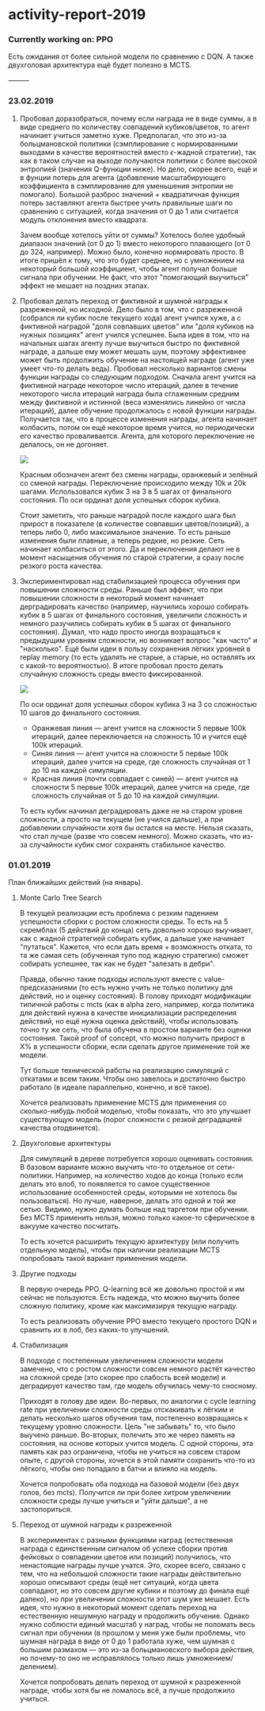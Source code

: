 # activity-report-2019

### Currently working on: PPO

Есть ожидания от более сильной модели по сравнению с DQN. А также двухголовая архитектура ещё будет полезно в MCTS.

——— 

### 23.02.2019

1. Пробовал доразобраться, почему если награда не в виде суммы, а в виде среднего по количеству совпадений кубиков/цветов, то агент начинает учиться заметно хуже. Предполагал, что это из-за больцмановской политики (сэмплирование с нормированными выходами в качестве вероятностей вместо $\epsilon$-жадной стратегии), так как в таком случае на выходе получаются политики с более высокой энтропией (значения Q-функции ниже). Но дело, скорее всего, ещё и в фунции потерь для агента (добавление масштабирующего коэффициента в сэмплирование для уменьшения энтропии не помогало). Большой разброс значений + квадратичная функция потерь заставляют агента быстрее учить правильные шаги по сравнению с ситуацией, когда значения от 0 до 1 или считается модуль отклонения вместо квадрата.

   Зачем вообще хотелось уйти от суммы? Хотелось более удобный диапазон значений (от 0 до 1) вместо некоторого плавающего (от 0 до 324, например). Можно было, конечно нормировать просто. В итоге пришёл к тому, что это будет среднее, но с умножением на некоторый большой коэффициент, чтобы агент получал больше сигнала при обучении. Не факт, что этот "помогающий выучиться" эффект не мешает на поздних этапах.

2. Пробовал делать переход от фиктивной и шумной награды к разреженной, но исходной. Дело было в том, что с разреженной (собрался ли кубик после текущего хода) агент учился хуже, а с фиктивной наградой "доля совпавших цветов" или "доля кубиков на нужных позициях" агент учился успешнее. Была идея в том, что на начальных шагах агенту лучше выучиться быстро по фиктивной награде, а дальше ему может мешать шум, поэтому эффективнее может быть продолжить обучение на настоящей награде (агент уже умеет что-то делать ведь). Пробовал несколько вариантов смены функции награды со следующим подходом. Сначала агент учится на фиктивной награде некоторое число итераций, далее в течение некоторого числа итераций награда была сглаженным средним между фиктивной и истинной (веса изменялись линейно от числа итераций), далее обучение продолжалось с новой функции награды. Получается так, что в процессе изменения награды, агента начинает колбасить, потом он ещё некоторое время учится, но периодически его качество проваливается. Агента, для которого переключение не делалось, он не догоняет.

   ![](images/change_reward.png)

   Красным обозначен агент без смены награды, оранжевый и зелёный со сменой награды. Переключение происходило между 10k и 20k шагами. Использовался кубик 3 на 3 в 5 шагах от финального состояния. По оси ординат доля успешных сборок кубика. 

   Стоит заметить, что раньше наградой после каждого шага был прирост в показателе (в количестве совпавших цветов/позиций), а теперь либо 0, либо максимальное значение. То есть раньше изменения были плавные, а теперь редкие, но резкие. Сеть начинает колбаситься от этого. Да и переключения делают не в момент насыщения обучения по старой стратегии, а сразу после резкого роста качества.

3. Экспериментировал над стабилизацией процесса обучения при повышении сложности среды. Раньше был эффект, что при повышении сложности в некоторый момент начинает дерградировать качество (например, научились хорошо собирать кубик в 5 шагах от финального состояния, увеличили сложность и немного разучились собирать кубик в 5 шагах от финального состояния). Думал, что надо просто иногда возращаться к предыдущим уровням сложности, но возникает вопрос "как часто" и "насколько". Ещё были идеи в пользу сохранения лёгких уровней в replay memory (то есть удалять не старые, а старые, но оставлять их с какой-то вероятностью). В итоге пробовал просто делать случайную сложность среды вместо фиксированной.

   ![](images/random_complexity.png)

   По оси ординат доля успешных сборок кубика 3 на 3 со сложностью 10 шагов до финального состояния.

   - Оранжевая линия — агент учится на сложности 5 первые 100k итераций, далее переключается на сложность 10 и учится ещё 100k итераций.
   - Синяя линия — агент учится на сложности 5 первые 100k итераций, далее учится на среде, где сложность случайная от 1 до 10 на каждой симуляции.
   - Красная линия (почти совпадает с синей) — агент учится на сложности 5 первые 100k итераций, далее учится на среде, где сложность случайная от 5 до 10 на каждой симуляции.

   То есть кубик начинал деградировать даже не на старом уровне сложности, а просто на текущем (не учился дальше), а при добавлении случайности хотя бы остался на месте. Нельзя сказать, что стал лучше (разве что совсем немного). Можно сказать, что из-за случайности кубик смог сохранять стабильное качество. 

### 01.01.2019

План ближайших действий (на январь).

1. Monte Carlo Tree Search

   В текущей реализации есть проблема с резким падением успешности сборки с ростом сложности среды. То есть на 5 скремблах (5 действий до конца) сеть довольно хорошо выучивает, как с жадной стратегией собирать кубик, а дальше уже начинает "путаться". Кажется, что если дать время + возможность отката, то та же самая сеть (обученная тупо под жадную стратегию) сможет собирать успешнее, так как не будет "залезать в дебри".

   Правда, обычно такие подходы используют вместе с value-предсказаниями (то есть нужно учить не только политику для действий, но и оценку состояния). В голову приходят модификации типичной работы с mcts (как в alpha zero, например, когда политика для действий нужна в качестве инициализации распределения действий, но ещё нужна оценка действий), чтобы использовать точно ту же сеть, что была обучена в простом варианте без оценки состояния. Такой proof of concept, что можно получить прирост в X% в успешности сборки, если сделать другое применение той же модели.

   Тут больше технической работы на реализацию симуляций с откатами и всем таким. Чтобы оно завелось и достаточно быстро работало (в идеале параллельно, конечно, и всё такое).

   Хочется реализовать применение MCTS для применения со сколько-нибудь любой моделью, чтобы показать, что это улучшает существующую модель (порог сложности с резкой деградацией качества отодвинется).

2. Двухголовые архитектуры

   Для симуляций в дереве потребуется хорошо оценивать состояния. В базовом варианте можно выучить что-то отдельное от сети-политики. Например, на количество ходов до конца (только если делать это влоб, то появляется то самое существенное использование особенностей среды, которыми не хотелось бы пользоваться). Но лучше, наверное, делать это одной и той же сетью. Видимо, нужно думать больше над таргетом при обучении. Без MCTS применить нельзя, можно только какое-то сферическое в вакууме качество посчитать.

   То есть хочется расширить текущую архитектуру (или получить отдельную модель), чтобы при наличии реализации MCTS попробовать такой вариант применения модели.

3. Другие подходы

   В первую очередь PPO. Q-learning всё же довольно простой и им сейчас не пользуются. Есть надежда, что можно выучить более сложную политику, кроме как максимизируя текущую награду.

   То есть реализовать обучение PPO вместо текущего простого DQN и сравнить их в лоб, без каких-то улучшений.

4. Стабилизация

   В подходе с постепенным увеличением сложности модели замечено, что с ростом сложности совсем немного растёт качество на сложной среде (это скорее про слабость всей модели) и деградирует качество там, где модель обучилась чему-то сносному.

   Приходят в голову две идеи. Во-первых, по аналогии с cycle learning rate при увеличении сложности среды отскакивать к лёгким и делать несколько шагов обучения там, постепенно возвращаясь к текущему уровню сложности. Цель "не забывать" то, что было выучено раньше. Во-вторых, полечить это же через память на состояния, на основе которых учится модель. С одной стороны, эта память как раз ограничена, чтобы не учиться на совсем старом опыте, с другой стороны, хочется в этой памяти сохранить что-то из лёгкого, чтобы оно попадало в батчи и влияло на модель.

   Хочется попробовать оба подхода на базовой модели (без двух голов, без mcts). Получится ли при более хитром увеличении сложности среды лучше учиться и "уйти дальше", а не застопориться.

5. Переход от шумной награды к разреженной

   В экспериментах с разными функциями наград (естественная награда с единственным сигналом об успехе сборки против фейковых о совпадении цветов или позиций) получилось, что ненастоящие награды лучше учатся. Это, скорее всего, связано с тем, что на небольшой сложности такие награды действительно хорошо описывают среды (ещё нет ситуаций, когда цвета совпадают, но это совсем другие кубики и поэтому до финала ещё далеко), но при увеличении сложности этот шум уже мешает. Есть идея, что нужно в некоторый момент сделать переход на естественную нешумную награду и продолжить обучение. Однако нужно соблюсти единый масштаб у наград, чтобы не поломать весь сигнал при обучении (в прошлом у меня уже были проблемы, что шумная награда в виде от 0 до 1 работала хуже, чем шумная с большим размахом — это из-за больцмановского выбора действия, но почему-то оно не исправлялось только лишь умножением/делением).

   Хочется попробовать делать переход от шумной к разреженной награде, чтобы хотя бы не ломалось всё, а лучше продолжило учиться.